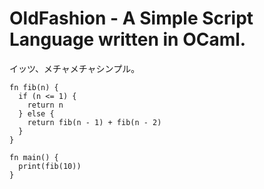 # OldFashion - A Simple Script Language written in OCaml. #

イッツ、メチャメチャシンプル。

```
fn fib(n) {
  if (n <= 1) {
    return n
  } else {
    return fib(n - 1) + fib(n - 2)
  }
}

fn main() {
  print(fib(10))
}
```

